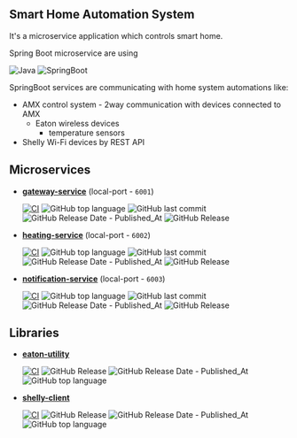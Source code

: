 ## Smart Home Automation System

It's a microservice application which controls smart home.

Spring Boot microservice are using

![Java](https://img.shields.io/badge/java-17-yellow?style=plastic)
![SpringBoot](https://img.shields.io/badge/SpringBoot-3.3.3-blue?style=plastic)

SpringBoot services are communicating with home system automations like:
- AMX control system - 2way communication with devices connected to AMX
  - Eaton wireless devices
    - temperature sensors
- Shelly Wi-Fi devices by REST API

## Microservices

- __[gateway-service](https://github.com/smart-home-automation-system/gateway-service)__ (local-port - `6001`)

    [![CI](https://github.com/smart-home-automation-system/gateway-service/actions/workflows/CI.yml/badge.svg)](https://github.com/smart-home-automation-system/gateway-service/actions/workflows/CI.yml)
![GitHub top language](https://img.shields.io/github/languages/top/smart-home-automation-system/gateway-service?style=plastic)
![GitHub last commit](https://img.shields.io/github/last-commit/smart-home-automation-system/gateway-service?style=plastic)
![GitHub Release Date - Published_At](https://img.shields.io/github/release-date/smart-home-automation-system/gateway-service?style=plastic)
![GitHub Release](https://img.shields.io/github/v/release/smart-home-automation-system/gateway-service?style=plastic)

- __[heating-service](https://github.com/smart-home-automation-system/heating-service)__ (local-port - `6002`)

    [![CI](https://github.com/smart-home-automation-system/heating-service/actions/workflows/CI.yml/badge.svg)](https://github.com/smart-home-automation-system/heating-service/actions/workflows/CI.yml)
![GitHub top language](https://img.shields.io/github/languages/top/smart-home-automation-system/heating-service?style=plastic)
![GitHub last commit](https://img.shields.io/github/last-commit/smart-home-automation-system/heating-service?style=plastic)
![GitHub Release Date - Published_At](https://img.shields.io/github/release-date/smart-home-automation-system/heating-service?style=plastic)
![GitHub Release](https://img.shields.io/github/v/release/smart-home-automation-system/heating-service?style=plastic)

- __[notification-service](https://github.com/smart-home-automation-system/notification-service)__ (local-port - `6003`)

    [![CI](https://github.com/smart-home-automation-system/notification-service/actions/workflows/CI.yml/badge.svg)](https://github.com/smart-home-automation-system/notification-service/actions/workflows/CI.yml)
![GitHub top language](https://img.shields.io/github/languages/top/smart-home-automation-system/notification-service?style=plastic)
![GitHub last commit](https://img.shields.io/github/last-commit/smart-home-automation-system/notification-service?style=plastic)
![GitHub Release Date - Published_At](https://img.shields.io/github/release-date/smart-home-automation-system/notification-service?style=plastic)
![GitHub Release](https://img.shields.io/github/v/release/smart-home-automation-system/notification-service?style=plastic)

## Libraries
- __[eaton-utility](https://github.com/smart-home-automation-system/eaton-utility)__

    [![CI](https://github.com/smart-home-automation-system/eaton-utility/actions/workflows/CI.yml/badge.svg)](https://github.com/smart-home-automation-system/eaton-utility/actions/workflows/CI.yml)
![GitHub Release](https://img.shields.io/github/v/release/smart-home-automation-system/eaton-utility?style=plastic)
![GitHub Release Date - Published_At](https://img.shields.io/github/release-date/smart-home-automation-system/eaton-utility?style=plastic)
![GitHub top language](https://img.shields.io/github/languages/top/smart-home-automation-system/eaton-utility?style=plastic)

- __[shelly-client](https://github.com/smart-home-automation-system/shelly-client)__

    [![CI](https://github.com/smart-home-automation-system/shelly-client/actions/workflows/CI.yml/badge.svg)](https://github.com/smart-home-automation-system/shelly-client/actions/workflows/CI.yml)
![GitHub Release](https://img.shields.io/github/v/release/smart-home-automation-system/shelly-client?style=plastic)
![GitHub Release Date - Published_At](https://img.shields.io/github/release-date/smart-home-automation-system/shelly-client?style=plastic)
![GitHub top language](https://img.shields.io/github/languages/top/smart-home-automation-system/shelly-client?style=plastic)